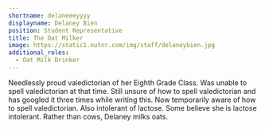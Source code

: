 ```yaml
---
shortname: delaneeeyyyy
displayname: Delaney Bien
position: Student Representative
title: The Oat Milker
image: https://static1.nutnr.com/img/staff/delaneybien.jpg
additional_roles:
  - Oat Milk Drinker
---
```


Needlessly proud valedictorian of her Eighth Grade Class. Was 
unable to spell valedictorian at that time. Still unsure 
of how to spell valedictorian and has googled it three 
times while writing this. Now temporarily aware of how 
to spell valedictorian. Also intolerant of lactose. Some 
believe she is lactose intolerant. Rather than cows, 
Delaney milks oats.   
